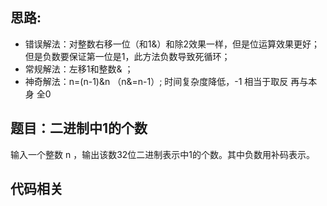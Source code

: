 ## 思路:     
* 错误解法：对整数右移一位（和1&）和除2效果一样，但是位运算效果更好；但是负数要保证第一位是1，此方法负数导致死循环；    
* 常规解法：左移1和整数& ；    
* 神奇解法：n=(n-1)&n  （n&=n-1）; 时间复杂度降低，-1 相当于取反 再与本身 全0  
## 题目：二进制中1的个数       
输入一个整数 n ，输出该数32位二进制表示中1的个数。其中负数用补码表示。      

## 代码相关    

